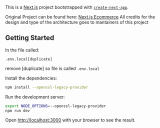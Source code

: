 This is a [Next.js](https://nextjs.org/) project bootstrapped with [`create-next-app`](https://github.com/vercel/next.js/tree/canary/packages/create-next-app).

Original Project can be found here: [Next.js Ecommerce](https://github.com/vercel/commerce)
All credits for the design and type of the architecture goes to
mantainers of this project

## Getting Started

In the file called:
```
.env.local[duplicate]
```

remove [duplicate] so file is called ```.env.local```

Install the dependencies:

```bash
npm install --openssl-legacy-provider
```

Run the development server:

```bash
export NODE_OPTIONS=--openssl-legacy-provider
npm run dev
```

Open [http://localhost:3000](http://localhost:3000) with your browser to see the result.
